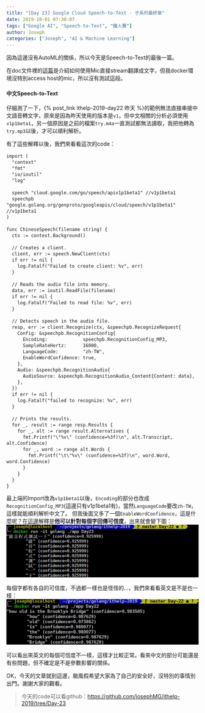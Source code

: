 ```yaml
---
title: "[Day 23] Google Cloud Speech-to-Text - 子系列最終章"
date: 2019-10-01 07:30:07
tags: ["Google AI", "Speech-to-Text", "鐵人賽"]
author: Joseph
categories: ["Joseph", "AI & Machine Learning"]
---
```

因為這邊沒有AutoML的關係，所以今天是Speech-to-Text的最後一篇。

在doc文件裡的[這篇](https://cloud.google.com/speech-to-text/docs/streaming-recognize?authuser=1)是介紹如何使用Mic直接stream翻譯成文字，但我docker環境沒特別access host的mic，所以沒有測試這段。

#### 中文Speech-to-Text
仔細測了一下，{% post_link ithelp-2019-day22 昨天 %}的範例無法直接串接中文語音轉文字，原來是因為昨天使用的版本是`v1`，但中文相關的分析必須使用`v1p1beta1`，另一個原因是之前的檔案`try.m4a`一直測試都無法讀取，我把他轉為`try.mp3`以後，才可以順利解析。
<!-- more -->

有了這些解釋以後，我們來看看這次的code：
```golang
import (
  "context"
  "fmt"
  "io/ioutil"
  "log"

  speech "cloud.google.com/go/speech/apiv1p1beta1" //v1p1beta1
  speechpb "google.golang.org/genproto/googleapis/cloud/speech/v1p1beta1" //v1p1beta1
)

func ChineseSpeech(filename string) {
  ctx := context.Background()

  // Creates a client.
  client, err := speech.NewClient(ctx)
  if err != nil {
    log.Fatalf("Failed to create client: %v", err)
  }

  // Reads the audio file into memory.
  data, err := ioutil.ReadFile(filename)
  if err != nil {
    log.Fatalf("Failed to read file: %v", err)
  }

  // Detects speech in the audio file.
  resp, err := client.Recognize(ctx, &speechpb.RecognizeRequest{
    Config: &speechpb.RecognitionConfig{
      Encoding:             speechpb.RecognitionConfig_MP3,
      SampleRateHertz:      16000,
      LanguageCode:         "zh-TW",
      EnableWordConfidence: true,
    },
    Audio: &speechpb.RecognitionAudio{
      AudioSource: &speechpb.RecognitionAudio_Content{Content: data},
    },
  })
  if err != nil {
    log.Fatalf("failed to recognize: %v", err)
  }

  // Prints the results.
  for _, result := range resp.Results {
    for _, alt := range result.Alternatives {
      fmt.Printf("\"%v\" (confidence=%3f)\n", alt.Transcript, alt.Confidence)
      for _, word := range alt.Words {
        fmt.Printf("\t\"%v\" (confidence=%3f)\n", word.Word, word.Confidence)
      }
    }
  }
}
```

最上端的Import改為`v1p1beta1`以後，`Encoding`的部分也改成`RecognitionConfig_MP3`(這邊只有v1p1beta1有)，當然`LanguageCode`要改`zh-TW`，這樣就能順利解析中文了。
但我後面又多了一個`EnableWordConfidence`，這是什麼呢？在[這邊](https://cloud.google.com/speech-to-text/docs/word-confidence?authuser=1)解釋是**他可以針對每個字回傳可信度**，出來就會變下圖：
![output](output.jpg)

每個字都有各自的可信度，不過都一樣也是怪怪的...，我們來看看英文是不是也一樣：
![output](output2.jpg)

可以看出來英文的每個可信度不一樣，這樣才比較正常。看來中文的部分可能還是有些問題，但不確定是不是參數影響的關係。

OK，今天的文章就到這邊，颱風假希望大家為了自己的安全好，沒特別的事情別出門。謝謝大家的觀看。

> 今天的code可以看github：https://github.com/josephMG/ithelp-2019/tree/Day-23
